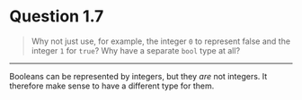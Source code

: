 # Question 1.7

> Why not just use, for example, the integer `0` to represent false and the integer `1` for `true`?
> Why have a separate `bool` type at all?

---

Booleans can be represented by integers, but they _are_ not integers.
It therefore make sense to have a different type for them.
